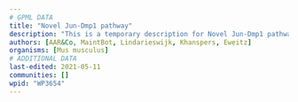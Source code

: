 ```yaml
---
# GPML DATA
title: "Novel Jun-Dmp1 pathway"
description: "This is a temporary description for Novel Jun-Dmp1 pathway"
authors: [AAR&Co, MaintBot, Lindarieswijk, Khanspers, Eweitz]
organisms: [Mus musculus]
# ADDITIONAL DATA
last-edited: 2021-05-11
communities: []
wpid: "WP3654"
---
```

